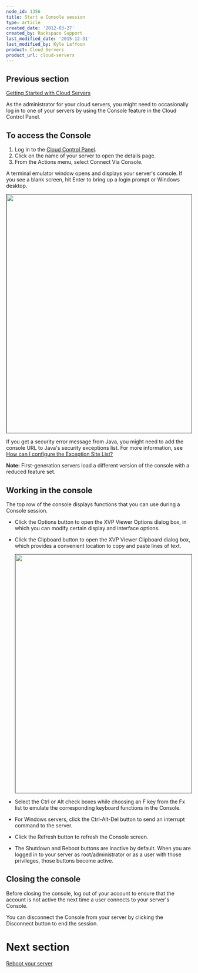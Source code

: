 ```yaml
---
node_id: 1356
title: Start a Console session
type: article
created_date: '2012-03-27'
created_by: Rackspace Support
last_modified_date: '2015-12-31'
last_modified_by: Kyle Laffoon
product: Cloud Servers
product_url: cloud-servers
---
```


## Previous section
[Getting Started with Cloud Servers](/how-to/create-a-cloud-server)

As the administrator for your cloud servers, you might need to occasionally log in to one of your servers by using the Console feature in the Cloud Control Panel.

## To access the Console

1.  Log in to the [Cloud Control Panel](https://mycloud.rackspace.com).
2.  Click on the name of your server to open the details page.
3.  From the Actions menu, select Connect Via Console.

A terminal emulator window opens and displays your server's console. If you see a blank screen, hit Enter to bring up a login prompt or Windows desktop.

<img alt="" src="https://8026b2e3760e2433679c-fffceaebb8c6ee053c935e8915a3fbe7.ssl.cf2.rackcdn.com/field/image/Console2.png" border="1" width="650" />

If you get a security error message from Java, you might need to add the console URL to Java's security exceptions list.  For more information, see [How can I configure the Exception Site List?](http://java.com/en/download/faq/exception_sitelist.xml)

**Note:** First-generation servers load a different version of the console with a reduced feature set.

## Working in the console

The top row of the console displays functions that you can use during a Console session.

- Click the Options button to open the XVP Viewer Options dialog box, in which you can modify certain display and interface options.

- Click the Clipboard button to open the XVP Viewer Clipboard dialog box, which provides a convenient location to copy and paste lines of text.

    <img alt="" src="https://8026b2e3760e2433679c-fffceaebb8c6ee053c935e8915a3fbe7.ssl.cf2.rackcdn.com/field/image/OptionsClipboard2.png" width="650" border="1" />

- Select the Ctrl or Alt check boxes while choosing an F key from the Fx list to emulate the corresponding keyboard functions in the Console.

- For Windows servers, click the Ctrl-Alt-Del button to send an interrupt command to the server.

- Click the Refresh button to refresh the Console screen.

- The Shutdown and Reboot buttons are inactive by default. When you are logged in to your server as root/administrator or as a user with those privileges, those buttons become active.

## Closing the console

Before closing the console, log out of your account to ensure that the account is not active the next time a user connects to your server's Console.

You can disconnect the Console from your server by clicking the Disconnect button to end the session.

# Next section
[Reboot your server](/how-to/reboot-your-server)
